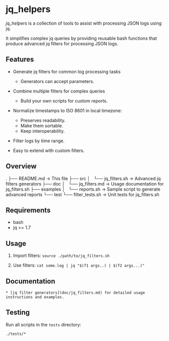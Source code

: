 # jq_helpers

*jq_helpers* is a collection of tools to assist with processing JSON logs using
jq.

It simplifies complex jq queries by providing reusable bash functions that
produce advanced jq filters for processing JSON logs.

## Features

  * Generate jq filters for common log processing tasks
    - Generators can accept parameters.

  * Combine multiple filters for complex queries
    - Build your own scripts for custom reports.

  * Normalize timestamps to ISO 8601 in local timezone:
    - Preserves readability.
    - Make them sortable. 
    - Keep interoperability.

  * Filter logs by time range.

  * Easy to extend with custom filters.


## Overview

.
├── README.md            →  This file
├── src
│   └── jq_filters.sh    →  Advanced jq filters generators
├── doc
│   └── jq_filters.md    →  Usage documentation for jq_filters.sh
├── examples
│   └── reports.sh       →  Sample script to generate advanced reports
└── test
    └── filter_tests.sh  →  Unit tests for jq_filters.sh

## Requirements

  * bash
  * jq >= 1.7

## Usage

  1. Import filters:
     `source ./path/to/jq_filters.sh`

  2. Use filters:
     `cat some.log | jq "$(f1 args..) | $(f2 args...)"`


## Documentation

    * [jq filter generators](doc/jq_filters.md) for detailed usage instructions and examples.

## Testing

Run all scripts in the `tests` directory:

```bash
./tests/*
```
